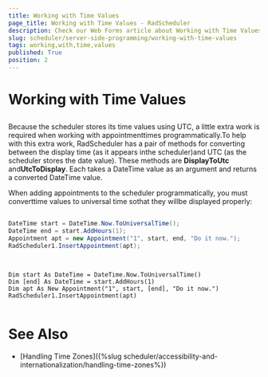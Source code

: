 ```yaml
---
title: Working with Time Values
page_title: Working with Time Values - RadScheduler
description: Check our Web Forms article about Working with Time Values.
slug: scheduler/server-side-programming/working-with-time-values
tags: working,with,time,values
published: True
position: 2
---
```


# Working with Time Values



## 

Because the scheduler stores its time values using UTC, a little extra work is required when working with appointmenttimes programmatically.To help with this extra work, RadScheduler has a pair of methods for converting between the display time (as it appears inthe scheduler)and UTC (as the scheduler stores the date value). These methods are **DisplayToUtc** and**UtcToDisplay**. Each takes a DateTime value as an argument and returns a converted DateTime value.

When adding appointments to the scheduler programmatically, you must converttime values to universal time sothat they willbe displayed properly:





````C#
	
DateTime start = DateTime.Now.ToUniversalTime();
DateTime end = start.AddHours(1);
Appointment apt = new Appointment("1", start, end, "Do it now.");
RadScheduler1.InsertAppointment(apt);  
				
````
````VB.NET
	
Dim start As DateTime = DateTime.Now.ToUniversalTime()
Dim [end] As DateTime = start.AddHours(1)
Dim apt As New Appointment("1", start, [end], "Do it now.")
RadScheduler1.InsertAppointment(apt)  
	
````


# See Also

 * [Handling Time Zones]({%slug scheduler/accessibility-and-internationalization/handling-time-zones%})
